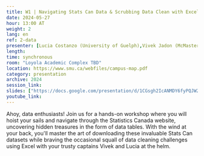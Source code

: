 ```yaml
---
title: W1 | Navigating Stats Can Data & Scrubbing Data Clean with Excel Workshop
date: 2024-05-27
hour: 13:00 AT
weight: 2
lang: en
ref: 2-data
presenter: [Lucia Costanzo (University of Guelph),Vivek Jadon (McMaster University)]
length:
time: synchronous
room: "Loyola Academic Complex TBD"
location: https://www.smu.ca/webfiles/campus-map.pdf
category: presentation
archive: 2024
session_link:
slides: ["https://docs.google.com/presentation/d/1CGsgh2IcANMDY6fyPQJW2LGePSf_3q1m/edit?usp=sharing&ouid=109853946981534204449&rtpof=true&sd=true","https://docs.google.com/spreadsheets/d/1t1_jIV7a_7DbUXOrZCsJEU-DqzQNeaor/edit?usp=share_link&ouid=109853946981534204449&rtpof=true&sd=true","https://docs.google.com/document/d/1Iyb6DXHO2hUg6ZLc3lrh-GQJNxdI_Nbd/edit?usp=share_link&ouid=109853946981534204449&rtpof=true&sd=true"]
youtube_link:
---
```


Ahoy, data enthusiasts! Join us for a hands-on workshop where you will hoist your sails and navigate through the Statistics Canada website, uncovering hidden treasures in the form of data tables. <!--more-->With the wind at your back, you'll master the art of downloading these invaluable Stats Can datasets while braving the occasional squall of data cleaning challenges using Excel with your trusty captains Vivek and Lucia at the helm.
